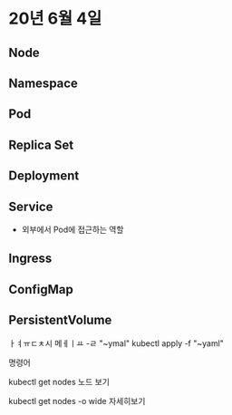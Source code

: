 # 20년 6월 4일

## Node

## Namespace

## Pod

## Replica Set

## Deployment

## Service
+ 외부에서 Pod에 접근하는 역할

## Ingress

## ConfigMap

## PersistentVolume


ㅏㅕㅠㄷㅊ시 메ㅔㅣㅛ -ㄹ "~ymal"
kubectl apply -f "~yaml"


명령어

kubectl get nodes
노드 보기

kubectl get nodes -o wide
자세히보기

